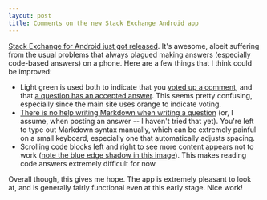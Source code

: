 ```yaml
---
layout: post
title: Comments on the new Stack Exchange Android app
---
```


[Stack Exchange for Android just got released][seblog]. It's awesome, albeit
suffering from the usual problems that always plagued making answers
(especially code-based answers) on a phone. Here are a few things that I think
could be improved:

- Light green is used both to indicate that you [voted up a comment][upvote],
  and that [a question has an accepted answer][accepted].
  This seems pretty confusing, especially since the main site uses orange to
  indicate voting.
- [There is no help writing Markdown when writing a question][bare] (or, I
  assume, when posting an answer -- I haven't tried that yet). You're left to
  type out Markdown syntax manually, which can be extremely painful on a small
  keyboard, especially one that automatically adjusts spacing.
- Scrolling code blocks left and right to see more content appears not to work
  ([note the blue edge shadow in this image][dragcode]). This makes reading
  code answers extremely difficult for now.

Overall though, this gives me hope. The app is extremely pleasant to look at,
and is generally fairly functional even at this early stage. Nice work!

[seblog]: http://blog.stackoverflow.com/2014/01/stack-exchange-for-android-is-here
[upvote]: http://i.imgur.com/x1tpeub.png
[accepted]: http://i.imgur.com/7cw7g3B.png
[bare]: http://i.imgur.com/6FVpcHG.png
[dragcode]: http://i.imgur.com/EbVNqEW.png
